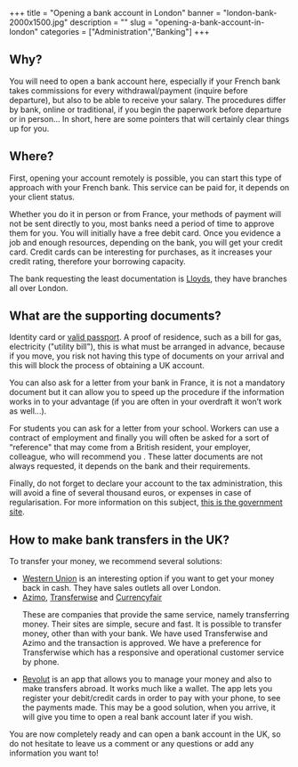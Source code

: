 ﻿+++
title = "Opening a bank account in London"
banner = "london-bank-2000x1500.jpg"
description = ""
slug = "opening-a-bank-account-in-london"
categories = ["Administration","Banking"]
+++



## Why?

You will need to open a bank account here, especially if your French bank takes commissions for every withdrawal/payment (inquire before departure), but also to be able to receive your salary. The procedures differ by bank, online or traditional, if you begin the paperwork before departure or in person... In short, here are some pointers that will certainly clear things up for you. 

## Where?

First, opening your account remotely is possible, you can start this type of approach with your French bank. This service can be paid for, it depends on your client status.

Whether you do it in person or from France, your methods of payment will not be sent directly to you, most banks need a period of time to approve them for you. You will initially have a free debit card. Once you evidence a job and enough resources, depending on the bank, you will get your credit card. Credit cards can be interesting for purchases, as it increases your credit rating, therefore your borrowing capacity.

The bank requesting the least documentation is <a href="https://www.lloydsbank.com/online-banking/home.asp">Lloyds</a>, they have branches all over London. 

## What are the supporting documents?

Identity card or <a href="/blog/passports-in-london/">valid passport</a>. A proof of residence, such as a bill for gas, electricity ("utility bill"), this is what must be arranged in advance, because if you move, you risk not having this type of documents on your arrival and this will block the process of obtaining a UK account.

You can also ask for a letter from your bank in France, it is not a mandatory document but it can allow you to speed up the procedure if the information works in to your advantage (if you are often in your overdraft it won’t work as well...).

For students you can ask for a letter from your school. Workers can use a contract of employment and finally you will often be asked for a sort of “reference" that may come from a British resident, your employer, colleague, who will recommend you . These latter documents are not always requested, it depends on the bank and their requirements. 

Finally, do not forget to declare your account to the tax administration, this will avoid a fine of several thousand euros, or expenses in case of regularisation. For more information on this subject, <a href="https://www.impots.gouv.fr/portail/">this is the government site</a>. 

## How to make bank transfers in the UK?

To transfer your money, we recommend several solutions:
<ul>
<li><a href="https://www.westernunion.com/fr/fr/accueil.html">Western Union</a> is an interesting option if you want to get your money back in cash. They have sales outlets all over London.</li>
<li><a href="https://azimo.com/fr/">Azimo</a>, <a href="https://transferwise.com/">Transferwise</a> and <a href="https://www.currencyfair.com/?channel=RL6G71">Currencyfair</a>

These are companies that provide the same service, namely transferring money. Their sites are simple, secure and fast. It is possible to transfer money, other than with your bank. We have used Transferwise and Azimo and the transaction is approved. We have a preference for Transferwise which has a responsive and operational customer service by phone.</li>
<li><a href="https://revolut.com/">Revolut</a> is an app that allows you to manage your money and also to make transfers abroad. It works much like a wallet. The app lets you register your debit/credit cards in order to pay with your phone, to see the payments made. This may be a good solution, when you arrive, it will give you time to open a real bank account later if you wish. </li>
</ul>

You are now completely ready and can open a bank account in the UK, so do not hesitate to leave us a comment or any questions or add any information you want to! 
